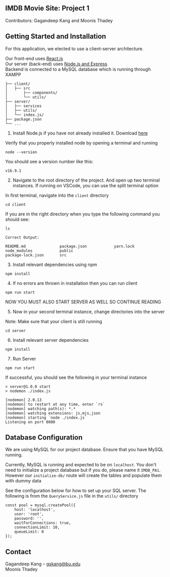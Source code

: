 <!-- DOCUMENTATION -->
## IMDB Movie Site: Project 1


Contributors: Gagandeep Kang and Moonis Thadey

## Getting Started and Installation

For this application, we elected to use a client-server architecture. 

Our front-end uses [React.js](https://reactjs.org/) <br />
Our server (back-end) uses [Node.js and Express](https://expressjs.com/) <br />
Backend is connected to a MySQL database which is running through XAMPP 

```
├── client/
│   ├── src
│       ├── components/
│       └── utils/ 
├── server/
│   ├── services
│   ├── utils/
│   └── index.js/ 
├── package.json
└── ...
```
1. Install Node.js if you have not already installed it. Download [here](https://nodejs.org/en/download/)

Verify that you properly installed node by opening a terminal and running
```
node --version
```
You should see a version number like this: 

```
v16.9.1
```

2. Navigate to the root directory of the project. And open up two terminal instances. If running on VSCode, you can use the split terminal option

In first terminal, navigate into the `client` directory 
```
cd client
```

If you are in the right directory when you type the following command you should see: 

```
ls

Correct Output: 

README.md               package.json            yarn.lock
node_modules            public
package-lock.json       src
```

3. Install relevant dependencies using npm

```
npm install 
```


4. If no errors are thrown in installation then you can run client

```
npm run start 
```

NOW YOU MUST ALSO START SERVER AS WELL SO CONTINUE READING

5. Now in your second terminal instance, change directories into the server 

Note: Make sure that your client is still running

```
cd server
```

6. Install relevant server dependencies 

```
npm install
```

7. Run Server 

```
npm run start
```
If successful, you should see the following in your terminal instance

```
> server@1.0.0 start
> nodemon ./index.js

[nodemon] 2.0.13
[nodemon] to restart at any time, enter `rs`
[nodemon] watching path(s): *.*
[nodemon] watching extensions: js,mjs,json
[nodemon] starting `node ./index.js`
Listening on port 8080

```

## Database Configuration 

We are using MySQL for our project database. Ensure that you have MySQL running. 

Currently, MySQL is running and expected to be on `localhost`. You don't need to initialize a project database but if you do, please name it 
`IMDB_PA1`. However our `initialize-db/` route will create the tables and populate them with dummy data

See the configuration below for how to set up your SQL server. 
The following is from the `QueryService.js` file in the `utils/` directory

```
const pool = mysql.createPool({
    host: 'localhost',
    user: 'root',
    password: '',
    waitForConnections: true,
    connectionLimit: 10,
    queueLimit: 0
});
```


<!-- CONTACT -->
## Contact

Gagandeep Kang – gskang@bu.edu <br />
Moonis Thadey